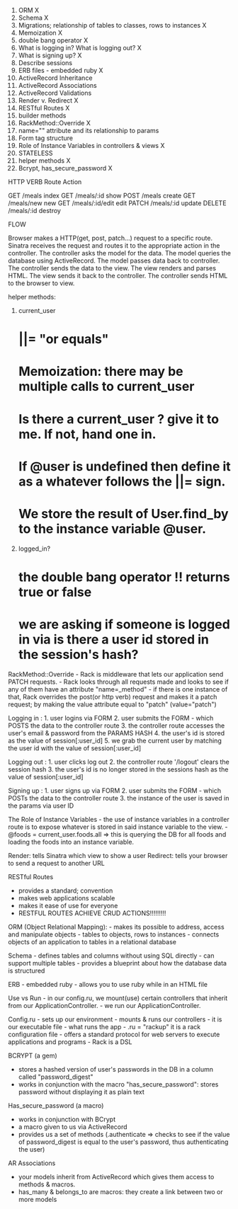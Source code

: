 1. ORM X
2. Schema X
3. Migrations; relationship of tables to classes, rows to instances X
4. Memoization X
5. double bang operator X
6. What is logging in? What is logging out? X
7. What is signing up? X
8. Describe sessions
9. ERB files - embedded ruby X
10. ActiveRecord Inheritance
11. ActiveRecord Associations
12. ActiveRecord Validations
13. Render v. Redirect X
14. RESTful Routes X 
15. builder methods
16. RackMethod::Override X
17. name="" attribute and its relationship to params
18. Form tag structure
19. Role of Instance Variables in controllers & views X
20. STATELESS
21. helper methods X
22. Bcrypt, has_secure_password X



HTTP VERB   Route              Action

GET        /meals              index
GET        /meals/:id          show
POST       /meals              create
GET        /meals/new          new
GET        /meals/:id/edit     edit
PATCH      /meals/:id          update
DELETE     /meals/:id          destroy


FLOW

Browser makes a HTTP(get, post, patch...) request to a specific route.
Sinatra receives the request and routes it to the appropriate action in the controller.
The controller asks the model for the data.
The model queries the database using ActiveRecord.
The model passes data back to controller.
The controller sends the data to the view.
The view renders and parses HTML.
The view sends it back to the controller.
The controller sends HTML to the browser to view.




helper methods: 
1. current_user
    # ||= "or equals" 
    # Memoization: there may be multiple calls to current_user
    # Is there a current_user ? give it to me. If not, hand one in. 
    # If @user is undefined then define it as a whatever follows the ||= sign. 
    # We store the result of User.find_by to the instance variable @user.
2. logged_in?
    # the double bang operator !! returns true or false
    # we are asking if someone is logged in via is there a user id stored in the session's hash?



RackMethod::Override
    - Rack is middleware that lets our application send PATCH requests. 
    - Rack looks through all requests made and looks to see if any of them have an attribute "name=_method"
    - if there is one instance of that, Rack overrides the post(or http verb) request and makes it a patch request; by making the value attribute equal to "patch" (value="patch")


Logging in :
    1. user logins via FORM
    2. user submits the FORM - which POSTS the data to the controller route
    3. the controller route accesses the user's email & password from the PARAMS HASH
    4. the user's id is stored as the value of session[:user_id]
    5. we grab the current user by matching the user id with the value of session[:user_id]

Logging out : 
    1. user clicks log out
    2. the controller route '/logout' clears the session hash
    3. the user's id is no longer stored in the sessions hash as the value of session[:user_id]

Signing up : 
    1. user signs up via FORM
    2. user submits the FORM - which POSTs the data to the controller route
    3. the instance of the user is saved in the params via user ID



The Role of Instance Variables
    -  the use of instance variables in a controller route is to expose whatever is stored 
    in said instance variable to the view. 
    - @foods = current_user.foods.all => this is querying the DB for all foods and loading the
    foods into an instance variable. 

Render: tells Sinatra which view to show a user
Redirect: tells your browser to send a request to another URL


RESTful Routes
- provides a standard; convention
- makes web applications scalable
- makes it ease of use for everyone
- RESTFUL ROUTES ACHIEVE CRUD ACTIONS!!!!!!!!!



ORM (Object Relational Mapping):
    - makes its possible to address, access and manipulate objects
    - tables to objects, rows to instances
    - connects objects of an application to tables in a relational database

Schema
    - defines tables and columns without using SQL directly
    - can support multiple tables
    - provides a blueprint about how the database data is structured

ERB
    - embedded ruby
    - allows you to use ruby while in an HTML file



Use vs Run
    - in our config.ru, we mount(use) certain controllers that inherit from our ApplicationController.
    - we run our ApplicationController. 

Config.ru
    - sets up our environment
    - mounts & runs our controllers
    - it is our executable file - what runs the app
    - .ru = "rackup" it is a rack configuration file
    - offers a standard protocol for web servers to execute applications and programs
    - Rack is a DSL


BCRYPT (a gem)
- stores a hashed version of user's passwords in the DB in a column called "password_digest"
- works in conjunction with the macro "has_secure_password": stores password without displaying it as plain text

Has_secure_password (a macro)
- works in conjunction with BCrypt
- a macro given to us via ActiveRecord
- provides us a set of methods (.authenticate => checks to see if the value of password_digest is equal to the user's password, thus authenticating the user)


AR Associations
- your models inherit from ActiveRecord which gives them access to methods & macros. 
- has_many & belongs_to are macros: they create a link between two or more models


